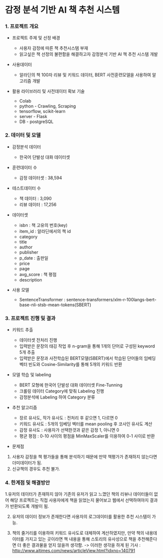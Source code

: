 # 감정 분석 기반 AI 책 추천 시스템

### 1. 프로젝트 개요

+ 프로젝트 주제 및 선정 배경
  + 사용자 감정에 따른 책 추천시스템 부재
  + 읽고싶은 책 선정의 불편함을 해결하고자 감정분석 기반 AI 책 추천 시스템 개발
  
+ 사용데이터
  + 알라딘의 책 100자 리뷰 및 키워드 데이터, BERT 사전훈련모델을 사용하여 알고리즘 개발

+ 활용 라이브러리 및 사전데이터 확보 기술
  + Colab
  + python - Crawling, Scraping
  + tensorflow, scikit-learn
  + server - Flask
  + DB - postgreSQL

### 2. 데이터 및 모델

+ 감정분석 데이터
  + 한국어 단발성 대화 데이터셋
+ 훈련데이터 수
  + 감정 데이터셋 : 38,594
+ 테스트데이터 수
  + 책 데이터 : 3,090
  + 리뷰 데이터 : 17,256

+ 데이터셋
  + isbn : 책 고유의 번호(key)
  + item_id : 알라딘에서의 책 id
  + category
  + title
  + author
  + publisher
  + p_date : 출판일
  + price
  + page
  + avg_score : 책 평점
  + description

+ 사용 모델
  + SentenceTransformer : sentence-transformers/xlm-r-100langs-bert-base-nli-stsb-mean-tokens(SBERT)

### 3. 프로젝트 진행 및 결과

+ 키워드 추출
  + 데이터셋 전처리 진행
  + 입력받은 문장의 태깅 작업 후 n-gram을 통해 1개의 단어로 구성된 keyword 5개 추출
  + 입력받은 문장과 사전학습된 BERT모델(SBERT)에서 학습된 단어들의 임베딩 벡터 빈도와 Cosine-Similarity를 통해 5개의 키워드 반환

+ 모델 학습 및 labeling
  + BERT 모형에 한국어 단발성 대화 데이터셋 Fine-Tunning
  + 크롤링 데이터 Category에 맞춰 Labeling 진행
  + 감정분석에 Labeling 하여 Category 분류

+ 추천 알고리즘
  + 장르 유사도, 작가 유사도 : 전처리 후 같으면 1, 다르면 0
  + 키워드 유사도 : 5개의 임베딩 벡터를 mean pooling 후 코사인 유사도 계산
  + 감정 유사도 : 사용자가 선택한것과 같은 감정 1, 아니면 0
  + 평균 평점 :  0-10 사이의 평점을 MinMaxScaler를 이용하여 0-1 사이로 반환

+ 문제점
1. 사용자 감정을 책 평가들을 통해 분석하기 때문에 만약 책평가가 존재하지 않는다면 더미데이터가 됨.
2. 신규책의 경우도 추천 불가.

### 4. 한계점 및 해결방안
1.유저의 데이터가 존재하지 않아 기존의 유저가 읽고 느꼈던 책의 리뷰나 데이터들이 없어 해당 프로젝트는 직접 사용자에게 책을 읽었는지 물어보고 웹에서 선택하여야지 결과가 반환되도록 개발이 됨.

2. 유저의 데이터 정보가 존재한다면 사용자의 로그데이터를 활용한 추천 시스템이 가능.

3. 책의 줄거리를 이용하여 키워드 유사도로 대체하여 계산하였지만, 만약 책의 내용데이터를 가지고 있는 곳이라면 책 내용을 통해 스토리의 유사성으로 책을 추천해준다면 더 좋은 결과물을 얻지 않을까 생각함. -> 이러한 생각을 하게 된 기사 : http://www.aitimes.com/news/articleView.html?idxno=140791
